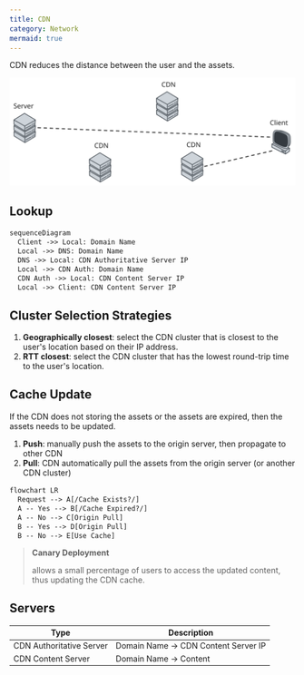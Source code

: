 ```yaml
---
title: CDN
category: Network
mermaid: true
---
```


CDN reduces the distance between the user and the assets.

![CDN](/static/imgs/network-cdn.svg)

## Lookup

```mermaid
sequenceDiagram
  Client ->> Local: Domain Name
  Local ->> DNS: Domain Name
  DNS ->> Local: CDN Authoritative Server IP
  Local ->> CDN Auth: Domain Name
  CDN Auth ->> Local: CDN Content Server IP
  Local ->> Client: CDN Content Server IP
```

## Cluster Selection Strategies

1. **Geographically closest**: select the CDN cluster that is closest to the user's location based on their IP address.
2. **RTT closest**: select the CDN cluster that has the lowest round-trip time to the user's location.

## Cache Update

If the CDN does not storing the assets or the assets are expired, then the assets needs to be updated.

1. **Push**: manually push the assets to the origin server, then propagate to other CDN
2. **Pull**: CDN automatically pull the assets from the origin server (or another CDN cluster)

```mermaid
flowchart LR
  Request --> A[/Cache Exists?/]
  A -- Yes --> B[/Cache Expired?/]
  A -- No --> C[Origin Pull]
  B -- Yes --> D[Origin Pull]
  B -- No --> E[Use Cache]
```

> **Canary Deployment**
>
> allows a small percentage of users to access the updated content, thus updating the CDN cache.

## Servers

| Type                     | Description                          |
| ------------------------ | ------------------------------------ |
| CDN Authoritative Server | Domain Name -> CDN Content Server IP |
| CDN Content Server       | Domain Name -> Content               |
